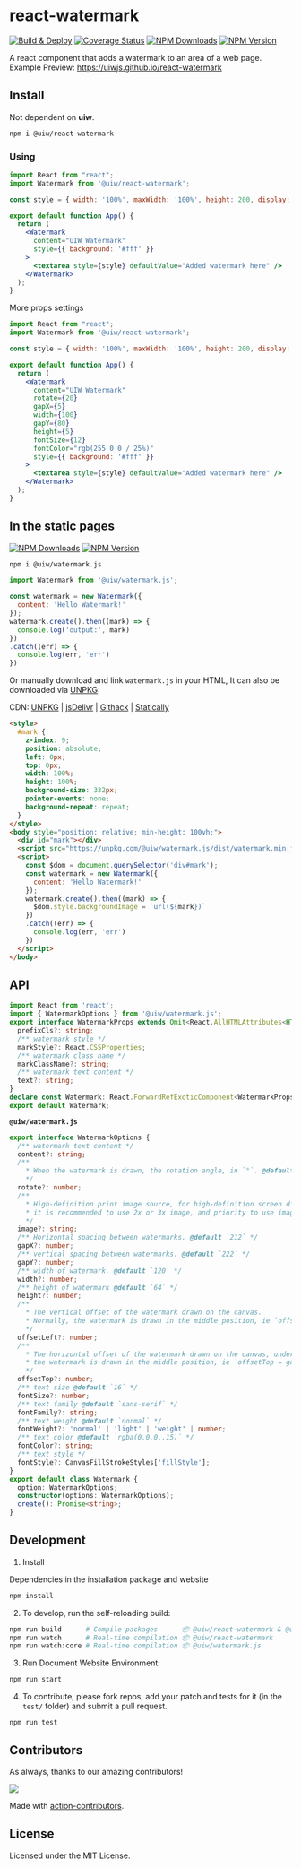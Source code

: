 <!--rehype:ignore:start--> 
react-watermark
===
<!--rehype:ignore:end-->

[![Build & Deploy](https://github.com/uiwjs/react-watermark/actions/workflows/ci.yml/badge.svg)](https://github.com/uiwjs/react-watermark/actions/workflows/ci.yml)
[![Coverage Status](https://uiwjs.github.io/react-watermark/badges.svg)](https://uiwjs.github.io/react-watermark/coverage/lcov-report/)
[![NPM Downloads](https://img.shields.io/npm/dm/@uiw/react-watermark.svg?style=flat)](https://www.npmjs.com/package/@uiw/react-watermark)
[![NPM Version](https://img.shields.io/npm/v/@uiw/react-watermark.svg)](https://www.npmjs.com/package/@uiw/react-watermark)

A react component that adds a watermark to an area of a web page. Example Preview: https://uiwjs.github.io/react-watermark

## Install

Not dependent on **uiw**.

```bash
npm i @uiw/react-watermark
```

### Using

```jsx mdx:preview
import React from "react";
import Watermark from '@uiw/react-watermark';

const style = { width: '100%', maxWidth: '100%', height: 200, display: 'block' };

export default function App() {
  return (
    <Watermark
      content="UIW Watermark"
      style={{ background: '#fff' }}
    >
      <textarea style={style} defaultValue="Added watermark here" />
    </Watermark>
  );
}
```

More props settings

```jsx mdx:preview
import React from "react";
import Watermark from '@uiw/react-watermark';

const style = { width: '100%', maxWidth: '100%', height: 200, display: 'block' };

export default function App() {
  return (
    <Watermark
      content="UIW Watermark"
      rotate={20}
      gapX={5}
      width={100}
      gapY={80}
      height={5}
      fontSize={12}
      fontColor="rgb(255 0 0 / 25%)"
      style={{ background: '#fff' }}
    >
      <textarea style={style} defaultValue="Added watermark here" />
    </Watermark>
  );
}
```

## In the static pages

[![NPM Downloads](https://img.shields.io/npm/dm/@uiw/watermark.js.svg?style=flat)](https://www.npmjs.com/package/@uiw/watermark.js)
[![NPM Version](https://img.shields.io/npm/v/@uiw/watermark.js.svg)](https://www.npmjs.com/package/@uiw/watermark.js)

```bash
npm i @uiw/watermark.js
```

```js
import Watermark from '@uiw/watermark.js';

const watermark = new Watermark({
  content: 'Hello Watermark!'
});
watermark.create().then((mark) => {
  console.log('output:', mark)
})
.catch((err) => {
  console.log(err, 'err')
})
```

Or manually download and link `watermark.js` in your HTML, It can also be downloaded via [UNPKG](https://unpkg.com/browse/@uiw/watermark.js/):

CDN: [UNPKG](https://unpkg.com/@uiw/watermark.js/dist/) | [jsDelivr](https://cdn.jsdelivr.net/npm/@uiw/watermark.js/) | [Githack](https://raw.githack.com/uiwjs/watermark.js/gh-pages/watermark.min.js) | [Statically](https://cdn.statically.io/gh/uiwjs/watermark.js/gh-pages/watermark.min.js)

```html
<style>
  #mark {
    z-index: 9;
    position: absolute;
    left: 0px;
    top: 0px;
    width: 100%;
    height: 100%;
    background-size: 332px;
    pointer-events: none;
    background-repeat: repeat;
  }
</style>
<body style="position: relative; min-height: 100vh;">
  <div id="mark"></div>
  <script src="https://unpkg.com/@uiw/watermark.js/dist/watermark.min.js"></script>
  <script>
    const $dom = document.querySelector('div#mark');
    const watermark = new Watermark({
      content: 'Hello Watermark!'
    });
    watermark.create().then((mark) => {
      $dom.style.backgroundImage = `url(${mark})`
    })
    .catch((err) => {
      console.log(err, 'err')
    })
  </script>
</body>
```

## API 

```ts
import React from 'react';
import { WatermarkOptions } from '@uiw/watermark.js';
export interface WatermarkProps extends Omit<React.AllHTMLAttributes<HTMLDivElement>, 'width' | 'height'>, WatermarkOptions {
  prefixCls?: string;
  /** watermark style */
  markStyle?: React.CSSProperties;
  /** watermark class name */
  markClassName?: string;
  /** watermark text content */
  text?: string;
}
declare const Watermark: React.ForwardRefExoticComponent<WatermarkProps & React.RefAttributes<HTMLDivElement>>;
export default Watermark;
```

**`@uiw/watermark.js`**

```ts
export interface WatermarkOptions {
  /** watermark text content */
  content?: string;
  /**
    * When the watermark is drawn, the rotation angle, in `°`. @default `-22`
    */
  rotate?: number;
  /**
    * High-definition print image source, for high-definition screen display,
    * it is recommended to use 2x or 3x image, and priority to use image rendering watermark.
    */
  image?: string;
  /** Horizontal spacing between watermarks. @default `212` */
  gapX?: number;
  /** vertical spacing between watermarks. @default `222` */
  gapY?: number;
  /** width of watermark. @default `120` */
  width?: number;
  /** height of watermark @default `64` */
  height?: number;
  /**
    * The vertical offset of the watermark drawn on the canvas.
    * Normally, the watermark is drawn in the middle position, ie `offsetTop = gapY / 2`
    */
  offsetLeft?: number;
  /**
    * The horizontal offset of the watermark drawn on the canvas, under normal circumstances,
    * the watermark is drawn in the middle position, ie `offsetTop = gapX / 2`
    */
  offsetTop?: number;
  /** text size @default `16` */
  fontSize?: number;
  /** text family @default `sans-serif` */
  fontFamily?: string;
  /** text weight @default `normal` */
  fontWeight?: 'normal' | 'light' | 'weight' | number;
  /** text color @default `rgba(0,0,0,.15)` */
  fontColor?: string;
  /** text style */
  fontStyle?: CanvasFillStrokeStyles['fillStyle'];
}
export default class Watermark {
  option: WatermarkOptions;
  constructor(options: WatermarkOptions);
  create(): Promise<string>;
}
```

## Development

1. Install

Dependencies in the installation package and website

```bash
npm install
```

2. To develop, run the self-reloading build:

```bash
npm run build      # Compile packages      📦 @uiw/react-watermark & @uiw/watermark.js
npm run watch      # Real-time compilation 📦 @uiw/react-watermark
npm run watch:core # Real-time compilation 📦 @uiw/watermark.js
```

3. Run Document Website Environment:

```bash
npm run start
```

4. To contribute, please fork repos, add your patch and tests for it (in the `test/` folder) and submit a pull request.

```
npm run test
```


## Contributors

As always, thanks to our amazing contributors!

<a href="https://github.com/uiwjs/react-watermark/graphs/contributors">
  <img src="https://uiwjs.github.io/react-watermark/CONTRIBUTORS.svg" />
</a>

Made with [action-contributors](https://github.com/jaywcjlove/github-action-contributors).

## License

Licensed under the MIT License.